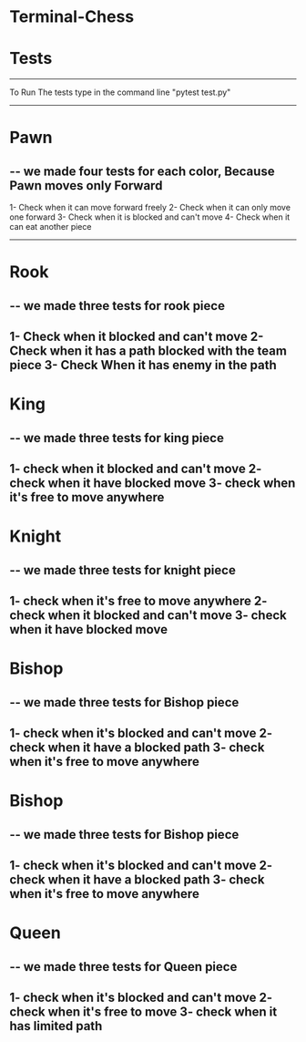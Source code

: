 # Terminal-Chess





# Tests
------------------------------

To Run The tests type in the command line
"pytest test.py"

------------------------------
# Pawn
--
we made four tests for each color,
Because Pawn moves only Forward
------------------------------

1- Check when it can move forward freely
2- Check when it can only move one forward 
3- Check when it is blocked and can't move
4- Check when it can eat another piece

-------------------------------


# Rook
--
we made three tests for rook piece
---------------------------------
1- Check when it blocked and can't move
2- Check when it has a path blocked with the team piece
3- Check When it has enemy in the path
---------------------------------

# King
--
we made three tests for king piece
---------------------------------
1- check when it blocked and can't move
2- check when it have blocked move
3- check when it's free to move anywhere
---------------------------------

# Knight
--
we made three tests for knight piece
---------------------------------
1- check when it's free to move anywhere
2- check when it blocked and can't move
3- check when it have blocked move
---------------------------------

# Bishop
--
we made three tests for Bishop piece
---------------------------------
1- check when it's blocked and can't move
2- check when it have a blocked path
3- check when it's free to move anywhere
---------------------------------

# Bishop
--
we made three tests for Bishop piece
---------------------------------
1- check when it's blocked and can't move
2- check when it have a blocked path
3- check when it's free to move anywhere
---------------------------------

# Queen
--
we made three tests for Queen piece
---------------------------------
1- check when it's blocked and can't move
2- check when it's free to move
3- check when it has limited path
---------------------------------